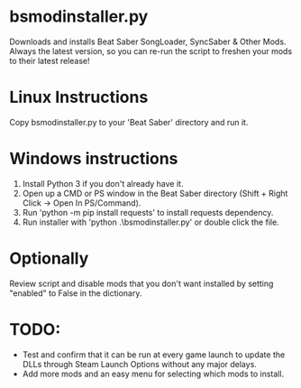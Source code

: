 # bsmodinstaller.py
Downloads and installs Beat Saber SongLoader, SyncSaber &amp; Other Mods. Always the latest version, so you can re-run the script to freshen your mods to their latest release!

# Linux Instructions
Copy bsmodinstaller.py to your 'Beat Saber' directory and run it.

# Windows instructions
1. Install Python 3 if you don't already have it.
2. Open up a CMD or PS window in the Beat Saber directory (Shift + Right Click -> Open In PS/Command).
3. Run 'python -m pip install requests' to install requests dependency.
4. Run installer with 'python .\bsmodinstaller.py' or double click the file.

# Optionally
Review script and disable mods that you don't want installed by setting "enabled" to False in the dictionary.

# TODO:
- Test and confirm that it can be run at every game launch to update the DLLs through Steam Launch Options without any major delays.
- Add more mods and an easy menu for selecting which mods to install.
